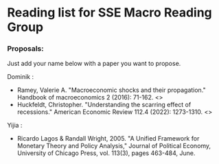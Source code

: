 # Reading list for SSE Macro Reading Group


### Proposals:
Just add your name below with a paper you want to propose.

Dominik : 
- Ramey, Valerie A. "Macroeconomic shocks and their propagation." Handbook of macroeconomics 2 (2016): 71-162. <>
- Huckfeldt, Christopher. "Understanding the scarring effect of recessions." American Economic Review 112.4 (2022): 1273-1310. <>

Yijia :
- Ricardo Lagos & Randall Wright, 2005. "A Unified Framework for Monetary Theory and Policy Analysis," Journal of Political Economy, University of Chicago Press, vol. 113(3), pages 463-484, June.

